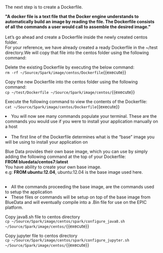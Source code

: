 The next step is to create a Dockerfile. 
<br>

<strong>"A docker file is a text file that the Docker engine understands to automatically build an image by reading the file. The Dockerfile consists of all the commands a user would call to assemble the desired image."</strong>
<br>
<br>
Let’s go ahead and create a Dockerfile inside the newly created centos folder.
<br>
For your reference, we have already created a ready Dockerfile in the ~/test directory.We will copy that file into the centos folder using the following command:<br>

Delete the existing Dockerfile by executing the below command:
<br>`rm -rf ~/Source/Spark/image/centos/Dockerfile`{{execute}}
<br>

Copy the new Dockerfile into the centos folder using the following command:
<br>`cp ~/test/Dockerfile ~/Source/Spark/image/centos/`{{execute}}

Execute the following command to view the contents of the Dockerfile:<br>
`cat ~/Source/Spark/image/centos/Dockerfile`{{execute}}

<li>You will now see many commands populate your terminal. These are the commands you would use if you were to install your application manually on a host<br> 
<br><li>The first line of the Dockerfile determines what is the “base” image you will be using to install your application on<br>

Blue Data provides their own base image, which you can use by simply adding the following command at the top of your Dockerfile: 
<br><b>FROM bluedata/centos7:latest</b><br>
You have ability to create your own base image.<br>
e.g: <b>FROM ubuntu:12.04</b>, ubuntu:12.04 is the base image used here.
<br>
<br>
<li>All the commands proceeding the base image, are the commands used to setup the application<br> 

<li>These files or commands will be setup on top of the base image from BlueData and will eventually compile into a .Bin file for use on the EPIC platform. 

Copy java8.sh file to centos directory<br> 
`cp ~/Source/Spark/image/centos/spark/configure_java8.sh ~/Source/Spark/image/centos/`{{execute}}

Copy jupyter file to centos directory<br>
`cp ~/Source/Spark/image/centos/spark/configure_jupyter.sh ~/Source/Spark/image/centos/`{{execute}}






